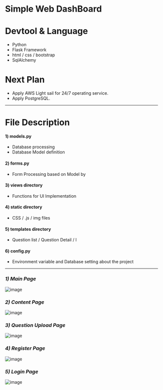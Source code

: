 # Simple Web DashBoard #

# Devtool & Language #
- Python
- Flask Framework
- html / css / bootstrap
- SqlAlchemy

# Next Plan #
- Apply AWS Light sail for 24/7 operating service.
- Apply PostgreSQL.

---

# File Description #
#### 1) models.py
- Database processing
- Database Model definition

#### 2) forms.py
- Form Processing based on Model by 

#### 3) views directory
- Functions for UI Implementation

#### 4) static directory
- CSS / .js / img files

#### 5) templates directory
- Question list / Question Detail / l

#### 6) config.py
- Environment variable and Database setting about the project

---

### _1) Main Page_
![image](https://user-images.githubusercontent.com/45419456/104181651-8926b980-5452-11eb-93fb-cd580a3a0994.png)

### _2) Content Page_
![image](https://user-images.githubusercontent.com/45419456/104181806-bd01df00-5452-11eb-99d0-3b591b3bd32a.png)

### _3) Question Upload Page_
![image](https://user-images.githubusercontent.com/45419456/104181850-cdb25500-5452-11eb-8c5a-d8be12830fd9.png)

### _4) Register Page_
![image](https://user-images.githubusercontent.com/45419456/104181873-db67da80-5452-11eb-944d-1fe371f89274.png)

### _5) Login Page_
![image](https://user-images.githubusercontent.com/45419456/104181892-e4f14280-5452-11eb-8ac3-6e0052a3f8bc.png)

